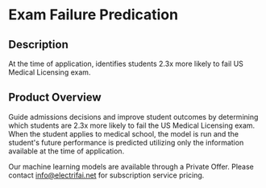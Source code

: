 # Exam Failure Predication

## Description
At the time of application, identifies students 2.3x more likely to fail US Medical Licensing exam.

## Product Overview
Guide admissions decisions and improve student outcomes by determining which students are 2.3x more likely to fail the US Medical Licensing exam. When the student applies to medical school, the model is run and the student's future performance is predicted utilizing only the information available at the time of application.

Our machine learning models are available through a Private Offer. Please contact info@electrifai.net for subscription service pricing.

